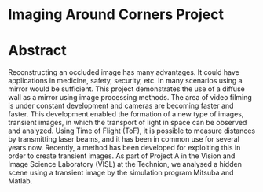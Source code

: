 # Imaging Around Corners Project

# Abstract

Reconstructing an occluded image has many advantages. It could have applications in medicine, safety, security, etc.  In many scenarios using a mirror would be sufficient. This project demonstrates the use of a diffuse wall as a mirror using image processing methods.
The area of video filming is under constant development and cameras are becoming faster and faster. This development enabled the formation of a new type of images, transient images, in which the transport of light in space can be observed and analyzed.
Using Time of Flight (ToF), it is possible to measure distances by transmitting laser beams, and it has been in common use for several years now. Recently, a method has been developed for exploiting this in order to create transient images. As part of Project A in the Vision and Image Science Laboratory (VISL) at the Technion, we analysed a hidden scene using a transient image by the simulation program Mitsuba and Matlab.

